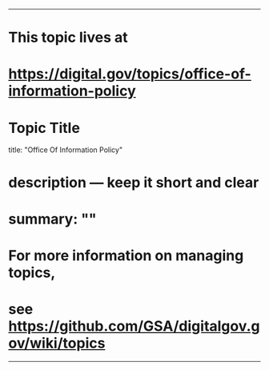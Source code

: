 
---
# This topic lives at
# https://digital.gov/topics/office-of-information-policy

# Topic Title
title: "Office Of Information Policy"

# description — keep it short and clear
# summary: ""


# For more information on managing topics,
# see https://github.com/GSA/digitalgov.gov/wiki/topics
---